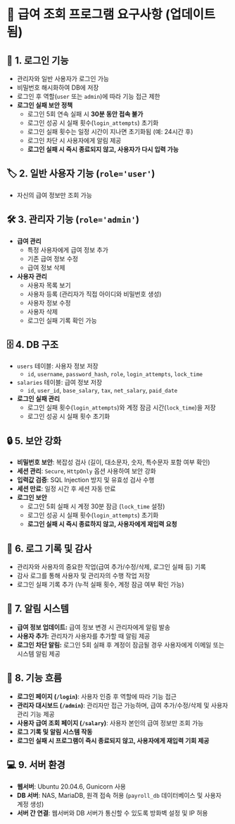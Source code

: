 # 📜 급여 조회 프로그램 요구사항 (업데이트됨)

## 🔑 1. 로그인 기능  
- 관리자와 일반 사용자가 로그인 가능  
- 비밀번호 해시화하여 DB에 저장  
- 로그인 후 역할(`user` 또는 `admin`)에 따라 기능 접근 제한  
- **로그인 실패 보안 정책**  
  - 로그인 5회 연속 실패 시 **30분 동안 접속 불가**  
  - 로그인 성공 시 실패 횟수(`login_attempts`) 초기화  
  - 로그인 실패 횟수는 일정 시간이 지나면 초기화됨 (예: 24시간 후)  
  - 로그인 차단 시 사용자에게 알림 제공  
  - **로그인 실패 시 즉시 종료되지 않고, 사용자가 다시 입력 가능**  

## 🏷️ 2. 일반 사용자 기능 (`role='user'`)  
- 자신의 급여 정보만 조회 가능  

## 🛠️ 3. 관리자 기능 (`role='admin'`)  
- **급여 관리**  
  - 특정 사용자에게 급여 정보 추가  
  - 기존 급여 정보 수정  
  - 급여 정보 삭제  
- **사용자 관리**  
  - 사용자 목록 보기  
  - 사용자 등록 (관리자가 직접 아이디와 비밀번호 생성)  
  - 사용자 정보 수정  
  - 사용자 삭제  
  - 로그인 실패 기록 확인 가능  

## 🗄️ 4. DB 구조  
- `users` 테이블: 사용자 정보 저장  
  - `id`, `username`, `password_hash`, `role`, `login_attempts`, `lock_time`  
- `salaries` 테이블: 급여 정보 저장  
  - `id`, `user_id`, `base_salary`, `tax`, `net_salary`, `paid_date`  
- **로그인 실패 관리**  
  - 로그인 실패 횟수(`login_attempts`)와 계정 잠금 시간(`lock_time`)을 저장  
  - 로그인 성공 시 실패 횟수 초기화  

## 🔒 5. 보안 강화  
- **비밀번호 보안**: 복잡성 검사 (길이, 대소문자, 숫자, 특수문자 포함 여부 확인)  
- **세션 관리**: `Secure`, `HttpOnly` 옵션 사용하여 보안 강화  
- **입력값 검증**: SQL Injection 방지 및 유효성 검사 수행  
- **세션 만료**: 일정 시간 후 세션 자동 만료  
- **로그인 보안**  
  - 로그인 5회 실패 시 계정 30분 잠금 (`lock_time` 설정)  
  - 로그인 성공 시 실패 횟수(`login_attempts`) 초기화  
  - **로그인 실패 시 즉시 종료하지 않고, 사용자에게 재입력 요청**  

## 📜 6. 로그 기록 및 감사  
- 관리자와 사용자의 중요한 작업(급여 추가/수정/삭제, 로그인 실패 등) 기록  
- 감사 로그를 통해 사용자 및 관리자의 수행 작업 저장  
- 로그인 실패 기록 추가 (누적 실패 횟수, 계정 잠금 여부 확인 가능)  

## 📢 7. 알림 시스템  
- **급여 정보 업데이트:** 급여 정보 변경 시 관리자에게 알림 발송  
- **사용자 추가:** 관리자가 사용자를 추가할 때 알림 제공  
- **로그인 차단 알림:** 로그인 5회 실패 후 계정이 잠금될 경우 사용자에게 이메일 또는 시스템 알림 제공  

## 🔄 8. 기능 흐름  
- **로그인 페이지 (`/login`)**: 사용자 인증 후 역할에 따라 기능 접근  
- **관리자 대시보드 (`/admin`)**: 관리자만 접근 가능하며, 급여 추가/수정/삭제 및 사용자 관리 기능 제공  
- **사용자 급여 조회 페이지 (`/salary`)**: 사용자 본인의 급여 정보만 조회 가능  
- **로그 기록 및 알림 시스템 작동**  
- **로그인 실패 시 프로그램이 즉시 종료되지 않고, 사용자에게 재입력 기회 제공**  

## 💻 9. 서버 환경  
- **웹서버**: Ubuntu 20.04.6, Gunicorn 사용  
- **DB 서버**: NAS, MariaDB, 원격 접속 허용 (`payroll_db` 데이터베이스 및 사용자 계정 생성)  
- **서버 간 연결**: 웹서버와 DB 서버가 통신할 수 있도록 방화벽 설정 및 IP 허용  